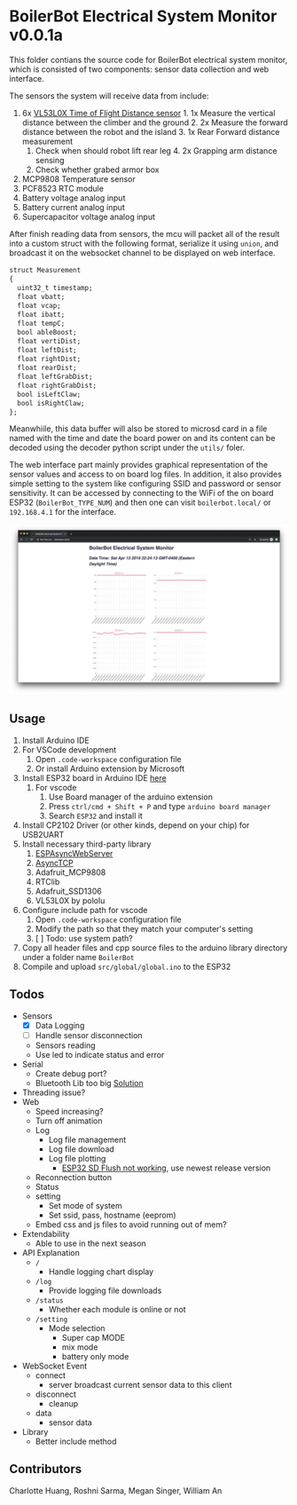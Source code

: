 # BoilerBot Electrical System Monitor v0.0.1a

This folder contians the source code for BoilerBot electrical system monitor, which is consisted of two components: sensor data collection and web interface.

The sensors the system will receive data from include:
  1. 6x [VL53L0X Time of Flight Distance sensor](https://www.adafruit.com/product/3317)
    1. 1x Measure the vertical distance between the climber and the ground
    2. 2x Measure the forward distance between the robot and the island
    3. 1x Rear Forward distance measurement
       1. Check when should robot lift rear leg 
    4. 2x Grapping arm distance sensing
       1. Check whether grabed armor box
 1. MCP9808 Temperature sensor
 2. PCF8523 RTC module
 3. Battery voltage analog input
 4. Battery current analog input
 5. Supercapacitor voltage analog input

After finish reading data from sensors, the mcu will packet all of the result into a custom struct with the following format, serialize it using `union`, and broadcast it on the websocket channel to be displayed on web interface.

    struct Measurement
    {
      uint32_t timestamp;
      float vbatt;
      float vcap;
      float ibatt;
      float tempC;
      bool ableBoost;
      float vertiDist;
      float leftDist;
      float rightDist;
      float rearDist;
      float leftGrabDist;
      float rightGrabDist;
      bool isLeftClaw;
      bool isRightClaw;
    };

Meanwhiile, this data buffer will also be stored to microsd card in a file named with the time and date the board power on and its content can be decoded using the decoder python script under the `utils/` foler.

The web interface part mainly provides graphical representation of the sensor values and access to on board log files. In addition, it also provides simple setting to the system like configuring SSID and password or sensor sensitivity. It can be accessed by connecting to the WiFi of the on board ESP32 (`BoilerBot_TYPE_NUM`) and then one can visit `boilerbot.local/` or `192.168.4.1` for the interface.

![Web interface](resource/images/web_interface.png)

## Usage

1. Install Arduino IDE 
2. For VSCode development
      1. Open `.code-workspace` configuration file
      2. Or install Arduino extension by Microsoft
3. Install ESP32 board in Arduino IDE [here](https://github.com/espressif/arduino-esp32/blob/master/docs/arduino-ide/boards_manager.md)
      1. For vscode
         1. Use Board manager of the arduino extension
         2. Press `ctrl/cmd + Shift + P` and type `arduino board manager`
         3. Search `ESP32` and install it
4. Install CP2102 Driver (or other kinds, depend on your chip) for USB2UART
5. Install necessary third-party library
     1. [ESPAsyncWebServer](https://github.com/me-no-dev/ESPAsyncWebServer#installation)
     2. [AsyncTCP](https://github.com/me-no-dev/AsyncTCP)
     3. Adafruit_MCP9808
     4. RTClib
     5. Adafruit_SSD1306
     6. VL53L0X by pololu
6. Configure include path for vscode
      1. Open `.code-workspace` configuration file
      2. Modify the path so that they match your computer's setting
      3. [ ] Todo: use system path?
7. Copy all header files and cpp source files to the arduino library directory under a folder name `BoilerBot`
8. Compile and upload `src/global/global.ino` to the ESP32

## Todos

  * Sensors
    * [x] Data Logging
    * [ ] Handle sensor disconnection
    * Sensors reading
    * Use led to indicate status and error
  * Serial
    * Create debug port?
    * Bluetooth Lib too big [Solution](https://github.com/SensorsIot/Bluetooth-BLE-on-Arduino-IDE/issues/3)
  * Threading issue?
  * Web
    * Speed increasing?
    * Turn off animation
    * Log
      * Log file management
      * Log file download
      * Log file plotting
        * [ESP32 SD Flush not working](https://github.com/espressif/arduino-esp32/issues/1293), use newest release version
    * Reconnection button
    * Status
    * setting
      * Set mode of system
      * Set ssid, pass, hostname (eeprom)
    * Embed css and js files to avoid running out of mem?
  * Extendability
    * Able to use in the next season
* API Explanation
  * `/`
    * Handle logging chart display
  * `/log`
    * Provide logging file downloads 
  * `/status`
    * Whether each module is online or not
  * `/setting`
    * Mode selection
      * Super cap MODE
      * mix mode
      * battery only mode
* WebSocket Event
  * connect
    * server broadcast current sensor data to this client
  * disconnect
    * cleanup
  * data
    * sensor data
* Library
  * Better include method

## Contributors

Charlotte Huang, Roshni Sarma, Megan Singer, William An